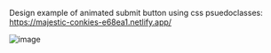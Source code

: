 Design example of animated submit button using css psuedoclasses:
https://majestic-conkies-e68ea1.netlify.app/

![image](https://user-images.githubusercontent.com/33362332/189763514-1a19ecbe-6c08-41d9-81c3-09855eb9ad26.png)
